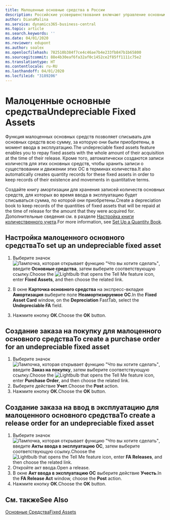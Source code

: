 ```yaml
---
title: Малоценные основные средства в России
description: Российские усовершенствования включают управление основными средствами, которые нельзя амортизировать.
author: DianaMalina
ms.service: dynamics365-business-central
ms.topic: article
ms.search.keywords: ''
ms.date: 04/01/2020
ms.reviewer: edupont
ms.author: soalex
ms.openlocfilehash: 782510b384f7ce4c46ae7b4e233fb847b1b65800
ms.sourcegitcommit: 88e4b30eaf6fa32af0c1452ce2f85ff1111c75e2
ms.translationtype: HT
ms.contentlocale: ru-RU
ms.lasthandoff: 04/01/2020
ms.locfileid: "3189206"
---
```

# <a name="undepreciable-fixed-assets"></a><span data-ttu-id="9e7c1-103">Малоценные основные средства</span><span class="sxs-lookup"><span data-stu-id="9e7c1-103">Undepreciable Fixed Assets</span></span>

<span data-ttu-id="9e7c1-104">Функция малоценных основных средств позволяет списывать для основных средств всю сумму, за которую они были приобретены, в момент ввода в эксплуатацию.</span><span class="sxs-lookup"><span data-stu-id="9e7c1-104">The undepreciable fixed assets feature enables you to repay fixed assets with the whole amount of their acquisition at the time of their release.</span></span> <span data-ttu-id="9e7c1-105">Кроме того, автоматически создаются записи количеств для этих основных средств, чтобы хранить записи о существовании и движении этих ОС в терминах количества.</span><span class="sxs-lookup"><span data-stu-id="9e7c1-105">It also automatically creates quantity records for these fixed assets in order to keep records of their existence and movements in quantitative terms.</span></span>  

<span data-ttu-id="9e7c1-106">Создайте книгу амортизации для хранения записей количеств основных средств, для которых во время ввода в эксплуатацию будет списываться сумма, по которой они приобретены.</span><span class="sxs-lookup"><span data-stu-id="9e7c1-106">Create a depreciation book to keep records of the quantities of fixed assets that will be repaid at the time of release for the amount that they were acquired for.</span></span> <span data-ttu-id="9e7c1-107">Дополнительные сведения см. в разделе [Настройка книги количественного учета](How-to-Set-Up-a-Quantity-Book.md).</span><span class="sxs-lookup"><span data-stu-id="9e7c1-107">For more information, see [Set Up a Quantity Book](How-to-Set-Up-a-Quantity-Book.md).</span></span>  

## <a name="to-set-up-an-undepreciable-fixed-asset"></a><span data-ttu-id="9e7c1-108">Настройка малоценного основного средства</span><span class="sxs-lookup"><span data-stu-id="9e7c1-108">To set up an undepreciable fixed asset</span></span>

1. <span data-ttu-id="9e7c1-109">Выберите значок ![Лампочка, которая открывает функцию "Что вы хотите сделать"](../../media/ui-search/search_small.png "Что вы хотите сделать"), введите **Основные средства**, затем выберите соответствующую ссылку.</span><span class="sxs-lookup"><span data-stu-id="9e7c1-109">Choose the ![Lightbulb that opens the Tell Me feature](../../media/ui-search/search_small.png "Tell me what you want to do") icon, enter **Fixed Assets**, and then choose the related link.</span></span>

2. <span data-ttu-id="9e7c1-110">В окне **Карточка основного средства** на экспресс-вкладке **Амортизация** выберите поле **Неамортизируемое ОС**.</span><span class="sxs-lookup"><span data-stu-id="9e7c1-110">In the **Fixed Asset Card** window, on the **Depreciation** FastTab, select the **Undepreciable FA** field.</span></span>

3. <span data-ttu-id="9e7c1-111">Нажмите кнопку **ОК**.</span><span class="sxs-lookup"><span data-stu-id="9e7c1-111">Choose the **OK** button.</span></span>

## <a name="to-create-a-purchase-order-for-an-undepreciable-fixed-asset"></a><span data-ttu-id="9e7c1-112">Создание заказа на покупку для малоценного основного средства</span><span class="sxs-lookup"><span data-stu-id="9e7c1-112">To create a purchase order for an undepreciable fixed asset</span></span>

1. <span data-ttu-id="9e7c1-113">Выберите значок ![Лампочка, которая открывает функцию "Что вы хотите сделать"](../../media/ui-search/search_small.png "Что вы хотите сделать"), введите **Заказ на покупку**, затем выберите соответствующую ссылку.</span><span class="sxs-lookup"><span data-stu-id="9e7c1-113">Choose the ![Lightbulb that opens the Tell Me feature](../../media/ui-search/search_small.png "Tell me what you want to do") icon, enter **Purchase Order**, and then choose the related link.</span></span>
2. <span data-ttu-id="9e7c1-114">Выберите действие **Учет**.</span><span class="sxs-lookup"><span data-stu-id="9e7c1-114">Choose the **Post** action.</span></span>
3. <span data-ttu-id="9e7c1-115">Нажмите кнопку **ОК**.</span><span class="sxs-lookup"><span data-stu-id="9e7c1-115">Choose the **OK** button.</span></span>

## <a name="to-create-a-release-order-for-an-undepreciable-fixed-asset"></a><span data-ttu-id="9e7c1-116">Создание заказа на ввод в эксплуатацию для малоценного основного средства</span><span class="sxs-lookup"><span data-stu-id="9e7c1-116">To create a release order for an undepreciable fixed asset</span></span>

1. <span data-ttu-id="9e7c1-117">Выберите значок ![Лампочка, которая открывает функцию "Что вы хотите сделать"](../../media/ui-search/search_small.png "Что вы хотите сделать"), введите **Акты ввода в эксплуатацию ОС**, затем выберите соответствующую ссылку.</span><span class="sxs-lookup"><span data-stu-id="9e7c1-117">Choose the ![Lightbulb that opens the Tell Me feature](../../media/ui-search/search_small.png "Tell me what you want to do") icon, enter **FA Releases**, and then choose the related link.</span></span>
2. <span data-ttu-id="9e7c1-118">Откройте акт ввода.</span><span class="sxs-lookup"><span data-stu-id="9e7c1-118">Open a release.</span></span>
3. <span data-ttu-id="9e7c1-119">В окне **Акт ввода в эксплуатацию ОС** выберите действие **Учесть**.</span><span class="sxs-lookup"><span data-stu-id="9e7c1-119">In the **FA Release Act** window, choose the **Post** action.</span></span>
4. <span data-ttu-id="9e7c1-120">Нажмите кнопку **ОК**.</span><span class="sxs-lookup"><span data-stu-id="9e7c1-120">Choose the **OK** button.</span></span>

## <a name="see-also"></a><span data-ttu-id="9e7c1-121">См. также</span><span class="sxs-lookup"><span data-stu-id="9e7c1-121">See Also</span></span>

[<span data-ttu-id="9e7c1-122">Основные Средства</span><span class="sxs-lookup"><span data-stu-id="9e7c1-122">Fixed Assets</span></span>](../../fa-manage.md)  
